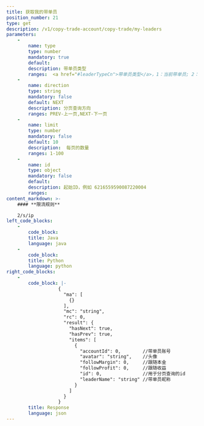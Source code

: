 ```yaml
---
title: 获取我的带单员
position_number: 21
type: get
description: /v1/copy-trade-account/copy-trade/my-leaders
parameters:
    -
        name: type
        type: number
        mandatory: true
        default:
        description: 带单员类型
        ranges:  <a href="#leaderTypeCn">带单员类型</a>，1：当前带单员; 2：历史带单员
    -
        name: direction
        type: string
        mandatory: false
        default: NEXT
        description: 分页查询方向
        ranges: PREV-上一页,NEXT-下一页
    -
        name: limit
        type: number
        mandatory: false
        default: 10
        description:  每页的数量
        ranges: 1-100
    -
        name: id
        type: object
        mandatory: false
        default: 
        description: 起始ID，例如 6216559590087220004
        ranges:
content_markdown: >-
    #### **限流规则**

    2/s/ip
left_code_blocks:
    -
        code_block:
        title: Java
        language: java
    -
        code_block:
        title: Python
        language: python
right_code_blocks:
    -
        code_block: |-
                   {
                     "ma": [
                       {}
                     ],
                     "mc": "string",
                     "rc": 0,
                     "result": {
                       "hasNext": true,
                       "hasPrev": true,
                       "items": [
                         {
                           "accountId": 0,        //带单员账号
                           "avatar": "string",    //头像
                           "followMargin": 0,     //跟随本金
                           "followProfit": 0,     //跟随收益
                           "id": 0,               //用于分页查询的id
                           "leaderName": "string" //带单员昵称
                         }
                       ]
                     }
                   }
        title: Response
        language: json
---
```

